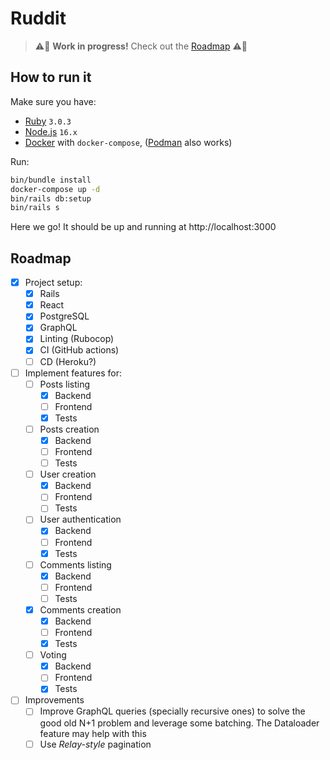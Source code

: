 # Ruddit

> ⚠️🚧 **Work in progress!** Check out the [Roadmap](#Roadmap) ⚠️🚧

## How to run it

Make sure you have:

- [Ruby](https://www.ruby-lang.org/) `3.0.3`
- [Node.js](https://nodejs.org/en/) `16.x`
- [Docker](https://get.docker.com/) with `docker-compose`, ([Podman](https://podman.io/) also works)

Run:

```bash
bin/bundle install
docker-compose up -d
bin/rails db:setup
bin/rails s
```

Here we go! It should be up and running at http://localhost:3000

## Roadmap

- [x] Project setup:
  - [x] Rails
  - [x] React
  - [x] PostgreSQL
  - [x] GraphQL
  - [x] Linting (Rubocop)
  - [x] CI (GitHub actions)
  - [ ] CD (Heroku?)
- [ ] Implement features for:
  - [ ] Posts listing
    - [x] Backend
    - [ ] Frontend
    - [x] Tests
  - [ ] Posts creation
    - [x] Backend
    - [ ] Frontend
    - [ ] Tests
  - [ ] User creation
    - [x] Backend
    - [ ] Frontend
    - [ ] Tests
  - [ ] User authentication
    - [x] Backend
    - [ ] Frontend
    - [x] Tests
  - [ ] Comments listing
    - [x] Backend
    - [ ] Frontend
    - [ ] Tests
  - [x] Comments creation
    - [x] Backend
    - [ ] Frontend
    - [x] Tests
  - [ ] Voting
    - [x] Backend
    - [ ] Frontend
    - [x] Tests
- [ ] Improvements
  - [ ] Improve GraphQL queries (specially recursive ones) to solve the good old N+1 problem
        and leverage some batching. The Dataloader feature may help with this
  - [ ] Use _Relay-style_ pagination
